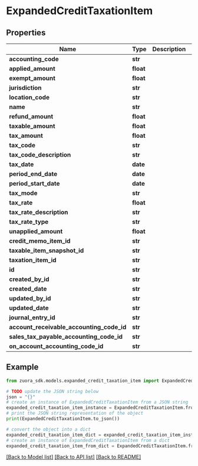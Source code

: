 # ExpandedCreditTaxationItem


## Properties

Name | Type | Description | Notes
------------ | ------------- | ------------- | -------------
**accounting_code** | **str** |  | [optional] 
**applied_amount** | **float** |  | [optional] 
**exempt_amount** | **float** |  | [optional] 
**jurisdiction** | **str** |  | [optional] 
**location_code** | **str** |  | [optional] 
**name** | **str** |  | [optional] 
**refund_amount** | **float** |  | [optional] 
**taxable_amount** | **float** |  | [optional] 
**tax_amount** | **float** |  | [optional] 
**tax_code** | **str** |  | [optional] 
**tax_code_description** | **str** |  | [optional] 
**tax_date** | **date** |  | [optional] 
**period_end_date** | **date** |  | [optional] 
**period_start_date** | **date** |  | [optional] 
**tax_mode** | **str** |  | [optional] 
**tax_rate** | **float** |  | [optional] 
**tax_rate_description** | **str** |  | [optional] 
**tax_rate_type** | **str** |  | [optional] 
**unapplied_amount** | **float** |  | [optional] 
**credit_memo_item_id** | **str** |  | [optional] 
**taxable_item_snapshot_id** | **str** |  | [optional] 
**taxation_item_id** | **str** |  | [optional] 
**id** | **str** |  | [optional] 
**created_by_id** | **str** |  | [optional] 
**created_date** | **str** |  | [optional] 
**updated_by_id** | **str** |  | [optional] 
**updated_date** | **str** |  | [optional] 
**journal_entry_id** | **str** |  | [optional] 
**account_receivable_accounting_code_id** | **str** |  | [optional] 
**sales_tax_payable_accounting_code_id** | **str** |  | [optional] 
**on_account_accounting_code_id** | **str** |  | [optional] 

## Example

```python
from zuora_sdk.models.expanded_credit_taxation_item import ExpandedCreditTaxationItem

# TODO update the JSON string below
json = "{}"
# create an instance of ExpandedCreditTaxationItem from a JSON string
expanded_credit_taxation_item_instance = ExpandedCreditTaxationItem.from_json(json)
# print the JSON string representation of the object
print(ExpandedCreditTaxationItem.to_json())

# convert the object into a dict
expanded_credit_taxation_item_dict = expanded_credit_taxation_item_instance.to_dict()
# create an instance of ExpandedCreditTaxationItem from a dict
expanded_credit_taxation_item_from_dict = ExpandedCreditTaxationItem.from_dict(expanded_credit_taxation_item_dict)
```
[[Back to Model list]](../README.md#documentation-for-models) [[Back to API list]](../README.md#documentation-for-api-endpoints) [[Back to README]](../README.md)


